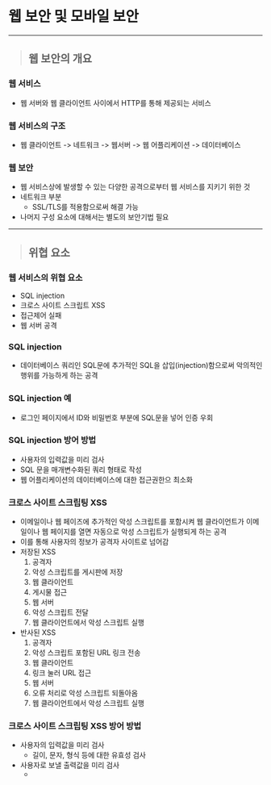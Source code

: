 
# 웹 보안 및 모바일 보안

----------------------------------------------------------------------------------------------------------------------------------

> ## 웹 보안의 개요

### 웹 서비스
- 웹 서버와 웹 클라이언트 사이에서 HTTP를 통해 제공되는 서비스


### 웹 서비스의 구조
- 웹 클라이언트 -> 네트워크 -> 웹서버 -> 웹 어플리케이션 -> 데이터베이스


### 웹 보안
- 웹 서비스상에 발생할 수 있는 다양한 공격으로부터 웹 서비스를 지키기 위한 것
- 네트워크 부분
  - SSL/TLS를 적용함으로써 해결 가능
- 나머지 구성 요소에 대해서는 별도의 보안기법 필요

----------------------------------------------------------------------------------------------------------------------------------

> ## 위협 요소

### 웹 서비스의 위협 요소
- SQL injection
- 크로스 사이트 스크립트 XSS
- 접근제어 실패
- 웹 서버 공격


### SQL injection
- 데이터베이스 쿼리인 SQL문에 추가적인 SQL을 삽입(injection)함으로써 악의적인 행위를 가능하게 하는 공격


### SQL injection 예
- 로그인 페이지에서 ID와 비밀번호 부분에 SQL문을 넣어 인증 우회


### SQL injection 방어 방법
- 사용자의 입력값을 미리 검사
- SQL 문을 매개변수화된 쿼리 형태로 작성
- 웹 어플리케이션의 데이터베이스에 대한 접근권한으 최소화


### 크로스 사이트 스크립팅 XSS
- 이메일이나 웹 페이즈에 추가적인 악성 스크립트를 포함시켜 웹 클라이언트가 이메일이나 웹 페이지를 열면 자동으로 악성 스크립트가 실행되게 하는 공격
- 이를 통해 사용자의 정보가 공격자 사이트로 넘어감
- 저장된 XSS
    1. 공격자
    2. 악성 스크립트를 게시판에 저장
    3. 웹 클라이언트
    4. 게시물 접근
    5. 웹 서버
    6. 악성 스크립트 전달
    7. 웹 클라이언트에서 악성 스크립트 실행
- 반사된 XSS
    1. 공격자
    2. 악성 스크립트 포함된 URL 링크 전송
    3. 웹 클라이언트
    4. 링크 눌러 URL 접근
    5. 웹 서버
    6. 오류 처리로 악성 스크립트 되돌아옴
    7. 웹 클라이언트에서 악성 스크립트 실행

    
### 크로스 사이트 스크립팅 XSS 방어 방법
- 사용자의 입력값을 미리 검사
  - 길이, 문자, 형식 등에 대한 유효성 검사
- 사용자로 보낼 출력값을 미리 검사
  - <script> 태그 제거
  - <, > 같은 특수문자를 &lt; &gt; 같이 일반문자화


### 접근제어 실패
- 사용자와 자원에 대한 접근제어가 완벽하지 못한 경우 이를 통한 공격
- 예 
  - 링크를 만들어 두지 않은 관리자 페이지
  - URL에 사용자 ID를 포함하는 경우


### 접근제어에 대한 공격 방어
- 올바른 접근제어를 적용
  - 관리자 페이지 자체에 접근권한을 설정
  - 오직 관리자만 해당 페이지를 열 수 있도록 해야 함


### 웹 서버 공격
- 5강 서버 보안과 맥락을 같이 함
- 웹 서버에서 제공하는 테스트 기능, 디렉터리 목록을 보여 주는 기능 등이 일반 사용자에게 노출되지 않도록 관리 필요
- 주기적으로 웹 서버의 취약점 점검 및 보안 패치 적용

----------------------------------------------------------------------------------------------------------------------------------

> ## 모바일 보안의 개요

### 모바일 환경
- 스마트폰, 스마트패드, 무선 LAN 등의 발달로 일반화됨
- LAN 환경 : Wi-Fi를 통한 무선 네트워크
- WAN 환경 : 5G, LTE, 와이브로 등을 통한 무선 네트워크
- 무선 네트워크를 이용하기 위해서는 최초에 네트워크에 접속하는 과정 필요


### AP Access Point
- 무선랜을 구성하는 장치중 하나로, 유선랜과 무선랜을 연결시켜주는 장치이다
- WAP Wireless Access Point 라고도 불린다
- https://m.blog.naver.com/PostView.naver?isHttpsRedirect=true&blogId=twers&logNo=50118628879


### 모바일 환경의 특징
- 편의성이 좋음
- 보안이 취약함(전파에 대한 도청)


### 모바일 환경의 보안문제
- 인증 및 접근제어
- 데이터 보호

----------------------------------------------------------------------------------------------------------------------------------

> ## 모바일 보안 기법

### 모바일 보안 기법
- 모바일 보안 중 무선 LAN 보안과 관련된 기법만 살펴봄
- 무선 LAN 보안
  - IEEE 802.11에서 무선 LAN을 정의하며 무선 LAN 보안과 관련된 내용도 포함
  - 이후 IEEE 802.11i에서 강화된 무선 LAN 보안을 별도로 제시


### WEP Wired Equivalent Privacy
- IEEE 802.11에서 제시
- 무선 LAN 환경에서 기밀성을 제공하기 위한 알고리즘
  - 스트림 암호 방식 : RC4 알고리즘
  - 키 분배 메커니즘 : 없음
- 현재는 취약성이 드러나 사용하지 않음


### RSN Robust security Network
- IEEE 802.11i 표준
- 인증기법, 키 관리, 키 교환, 기밀성과 무결성 기법 등 포함


### TKIP Temporal Key Integrity Protocol
- 임시키 무결성 프로토콜
- WEP로 구현된 하드웨어의 펌웨어 업데이트를 위해 사용
- 256비트의 임시키 이용
  - 64비트 두 개는 메시지 무결성 코드(MIC) 생성에 이용
  - 나머지 128비트는 기밀성 위해 이용
- 임시키는 데이터 프레임마다 변하도록 하여 보안성 강화


### CCMP CTR mode with CBC-MAC Protocol
- 802.11i의 기본 프로토콜
- 기밀성
  - 카운터(CTR) 모드와 AES 알고리즘 이용
- 무결성
  - AES 사용하는 CBC-MAC 이용
- 128비트 키 이용
  - 기밀성과 무결성 양쪽에 동일한 키 사용


### 802.1X
- 포트 기반 네트워크 접근제어 NAC 표준
- 모바일 장치와 액세스 포인트 외에 인증 서버 필요
- 동작
  - 모바일 장치가 무선 LAN에 접근을 요청하면 액세스 포인트는 인증 서버에 인증을 요청
  - 이때 802.1X는 모바일 장치와 인증 서버 사이에 인증과 관련된 정보만 오가도록 제한한
  - 인증을 통과하면 접근제어 수준에 맞는 데이터가 오갈 수 있도록 함


### EAP Extensible Authentication Protocol
- 확장형 인증 프레임워크
- 모바일 장치가 인증을 받을 때 사용되는 프로토콜
- 인증이 끝나면 모바일 장치와 액세스 포인트는 공통의 마스터 키(PMK)를 공유함


### WPA, WPA2, WPA3
- Wi-Fi Protected Access
- 무선 LAN 보안기능을 제공하는 장비를 인증하기 위해 정의된 규격
- WPA
  - 2003년도에 소개
- WPA2
  - 2004년도에 소개
  - 802.11i가 완료된 2006년도부터 본격적으로 적용


### WPA2 종류
- WPA2-Enterprise : 인증 서버 이용
- WPA2-Personal : 인증 서버 없이 미리 키를 나누어(PSK) 사용


### WPA3
- 2018년도에 소개되어 장비인증에 적용되고 있음
- WPA2에 네 가지 특성을 추가
  - 화면이 제한적이거나 없는 장치를 위한 보안설정 절차 단순화
  - 사용자가 단순한 패스워드 사용해도 강화된 보안 제공
  - 개별적 데이터 암호화를 통해 개방된 네트워크 환경에서도 보안 강화
  - 192비트 보안 모드 추가
- 무선 LAN 보안설정을 단순화하면서도 보안은 강화





















